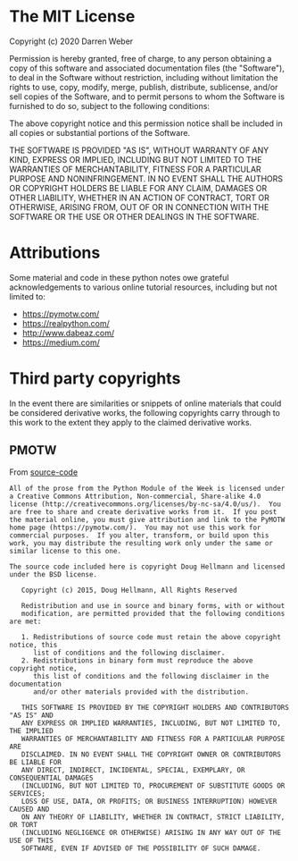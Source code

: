 The MIT License
===============

Copyright (c) 2020 Darren Weber

Permission is hereby granted, free of charge, to any person obtaining a copy
of this software and associated documentation files (the "Software"), to deal
in the Software without restriction, including without limitation the rights
to use, copy, modify, merge, publish, distribute, sublicense, and/or sell
copies of the Software, and to permit persons to whom the Software is
furnished to do so, subject to the following conditions:

The above copyright notice and this permission notice shall be included in all
copies or substantial portions of the Software.

THE SOFTWARE IS PROVIDED "AS IS", WITHOUT WARRANTY OF ANY KIND, EXPRESS OR
IMPLIED, INCLUDING BUT NOT LIMITED TO THE WARRANTIES OF MERCHANTABILITY,
FITNESS FOR A PARTICULAR PURPOSE AND NONINFRINGEMENT. IN NO EVENT SHALL THE
AUTHORS OR COPYRIGHT HOLDERS BE LIABLE FOR ANY CLAIM, DAMAGES OR OTHER
LIABILITY, WHETHER IN AN ACTION OF CONTRACT, TORT OR OTHERWISE, ARISING FROM,
OUT OF OR IN CONNECTION WITH THE SOFTWARE OR THE USE OR OTHER DEALINGS IN THE
SOFTWARE.


Attributions
============

Some material and code in these python notes owe grateful acknowledgements to
various online tutorial resources, including but not limited to:

- https://pymotw.com/
- https://realpython.com/
- http://www.dabeaz.com/
- https://medium.com/


Third party copyrights
======================

In the event there are similarities or snippets of online materials that
could be considered derivative works, the following copyrights carry through
to this work to the extent they apply to the claimed derivative works.

PMOTW
-----

From [source-code](https://bitbucket.org/dhellmann/pymotw-3/raw/31d2fb400450941da12ab0f644e0a5e540aec87b/LICENSE)

```text
All of the prose from the Python Module of the Week is licensed under
a Creative Commons Attribution, Non-commercial, Share-alike 4.0
license (http://creativecommons.org/licenses/by-nc-sa/4.0/us/).  You
are free to share and create derivative works from it.  If you post
the material online, you must give attribution and link to the PyMOTW
home page (https://pymotw.com/).  You may not use this work for
commercial purposes.  If you alter, transform, or build upon this
work, you may distribute the resulting work only under the same or
similar license to this one.

The source code included here is copyright Doug Hellmann and licensed
under the BSD license.

   Copyright (c) 2015, Doug Hellmann, All Rights Reserved

   Redistribution and use in source and binary forms, with or without
   modification, are permitted provided that the following conditions are met:

   1. Redistributions of source code must retain the above copyright notice, this
      list of conditions and the following disclaimer.
   2. Redistributions in binary form must reproduce the above copyright notice,
      this list of conditions and the following disclaimer in the documentation
      and/or other materials provided with the distribution.

   THIS SOFTWARE IS PROVIDED BY THE COPYRIGHT HOLDERS AND CONTRIBUTORS "AS IS" AND
   ANY EXPRESS OR IMPLIED WARRANTIES, INCLUDING, BUT NOT LIMITED TO, THE IMPLIED
   WARRANTIES OF MERCHANTABILITY AND FITNESS FOR A PARTICULAR PURPOSE ARE
   DISCLAIMED. IN NO EVENT SHALL THE COPYRIGHT OWNER OR CONTRIBUTORS BE LIABLE FOR
   ANY DIRECT, INDIRECT, INCIDENTAL, SPECIAL, EXEMPLARY, OR CONSEQUENTIAL DAMAGES
   (INCLUDING, BUT NOT LIMITED TO, PROCUREMENT OF SUBSTITUTE GOODS OR SERVICES;
   LOSS OF USE, DATA, OR PROFITS; OR BUSINESS INTERRUPTION) HOWEVER CAUSED AND
   ON ANY THEORY OF LIABILITY, WHETHER IN CONTRACT, STRICT LIABILITY, OR TORT
   (INCLUDING NEGLIGENCE OR OTHERWISE) ARISING IN ANY WAY OUT OF THE USE OF THIS
   SOFTWARE, EVEN IF ADVISED OF THE POSSIBILITY OF SUCH DAMAGE.
```
